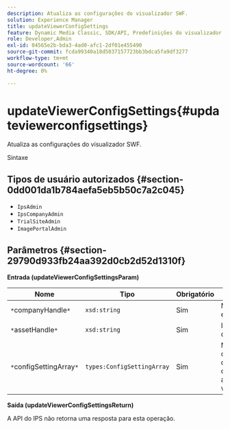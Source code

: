 ```yaml
---
description: Atualiza as configurações do visualizador SWF.
solution: Experience Manager
title: updateViewerConfigSettings
feature: Dynamic Media Classic, SDK/API, Predefinições do visualizador
role: Developer,Admin
exl-id: 04565e2b-bda3-4ad0-afc1-2df01e455490
source-git-commit: fcda99340a18d5037157723bb3bdca5fa9df3277
workflow-type: tm+mt
source-wordcount: '66'
ht-degree: 0%

---
```


# updateViewerConfigSettings{#updateviewerconfigsettings}

Atualiza as configurações do visualizador SWF.

Sintaxe

## Tipos de usuário autorizados {#section-0dd001da1b784aefa5eb5b50c7a2c045}

* `IpsAdmin`
* `IpsCompanyAdmin`
* `TrialSiteAdmin`
* `ImagePortalAdmin`

## Parâmetros {#section-29790d933fb24aa392d0cb2d52d1310f}

**Entrada (updateViewerConfigSettingsParam)**

| Nome | Tipo | Obrigatório | Descrição |
|---|---|---|---|
| `*`companyHandle`*` | `xsd:string` | Sim | Manipule a empresa. |
| `*`assetHandle`*` | `xsd:string` | Sim | Identificador de ativo. |
| `*`configSettingArray`*` | `types:ConfigSettingArray` | Sim | Matriz de configurações que você deseja aplicar ao visualizador. |

**Saída (updateViewerConfigSettingsReturn)**

A API do IPS não retorna uma resposta para esta operação.
